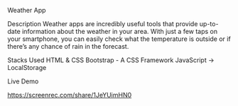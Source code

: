Weather App

Description
Weather apps are incredibly useful tools that provide up-to-date information about the weather in your area. With just a few taps on your smartphone, you can easily check what the temperature is outside or if there’s any chance of rain in the forecast.

Stacks Used HTML & CSS Bootstrap - A CSS Framework JavaScript -> LocalStorage

Live Demo

https://screenrec.com/share/1JeYUimHN0

